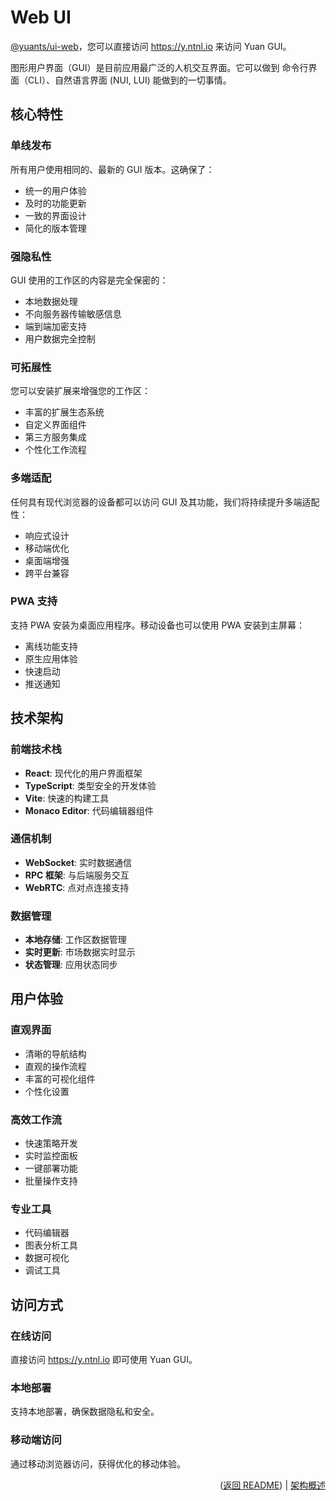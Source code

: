 # Web UI

[@yuants/ui-web](ui/web)，您可以直接访问 https://y.ntnl.io 来访问 Yuan GUI。

图形用户界面（GUI）是目前应用最广泛的人机交互界面。它可以做到 命令行界面（CLI）、自然语言界面 (NUI, LUI) 能做到的一切事情。

## 核心特性

### 单线发布

所有用户使用相同的、最新的 GUI 版本。这确保了：

- 统一的用户体验
- 及时的功能更新
- 一致的界面设计
- 简化的版本管理

### 强隐私性

GUI 使用的工作区的内容是完全保密的：

- 本地数据处理
- 不向服务器传输敏感信息
- 端到端加密支持
- 用户数据完全控制

### 可拓展性

您可以安装扩展来增强您的工作区：

- 丰富的扩展生态系统
- 自定义界面组件
- 第三方服务集成
- 个性化工作流程

### 多端适配

任何具有现代浏览器的设备都可以访问 GUI 及其功能，我们将持续提升多端适配性：

- 响应式设计
- 移动端优化
- 桌面端增强
- 跨平台兼容

### PWA 支持

支持 PWA 安装为桌面应用程序。移动设备也可以使用 PWA 安装到主屏幕：

- 离线功能支持
- 原生应用体验
- 快速启动
- 推送通知

## 技术架构

### 前端技术栈

- **React**: 现代化的用户界面框架
- **TypeScript**: 类型安全的开发体验
- **Vite**: 快速的构建工具
- **Monaco Editor**: 代码编辑器组件

### 通信机制

- **WebSocket**: 实时数据通信
- **RPC 框架**: 与后端服务交互
- **WebRTC**: 点对点连接支持

### 数据管理

- **本地存储**: 工作区数据管理
- **实时更新**: 市场数据实时显示
- **状态管理**: 应用状态同步

## 用户体验

### 直观界面

- 清晰的导航结构
- 直观的操作流程
- 丰富的可视化组件
- 个性化设置

### 高效工作流

- 快速策略开发
- 实时监控面板
- 一键部署功能
- 批量操作支持

### 专业工具

- 代码编辑器
- 图表分析工具
- 数据可视化
- 调试工具

## 访问方式

### 在线访问

直接访问 https://y.ntnl.io 即可使用 Yuan GUI。

### 本地部署

支持本地部署，确保数据隐私和安全。

### 移动端访问

通过移动浏览器访问，获得优化的移动体验。

<p align="right">(<a href="../../README.md">返回 README</a>) | <a href="architecture-overview.md">架构概述</a></p>
